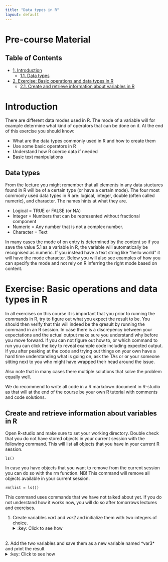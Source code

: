 ```yaml
---
title: "Data types in R"
layout: default
---
```


# Pre-course Material
<div id="table-of-contents">
<h2>Table of Contents</h2>
<div id="text-table-of-contents">
<ul>
<li><a href="#orgheadline2">1. Introduction</a>
<ul>
<li><a href="#orgheadline1">1.1. Data types</a></li>
</ul>
</li>
<li><a href="#orgheadline4">2. Exercise: Basic operations and data types in R</a>
<ul>
<li><a href="#orgheadline3">2.1. Create and retrieve information about variables in R</a></li>
</ul>
</li>
</ul>
</div>
</div>


# Introduction<a id="orgheadline2"></a>

There are different data modes used in R. The mode of a variable will
for example determine what kind of operators that can be done on it. At the end of
this exercise you should know:

-   What are the data types commonly used in R and how to create them
-   Use some basic operators in R
-   Understand how R coerce data if needed
-   Basic text manipulations

## Data types<a id="orgheadline1"></a>

From the lecture you might remember that all elements in any data
stuctures found in R will be of a certain type (or have a certain
mode). The four most commonly used data types in R are: logical,
integer, double (often called numeric), and character. The names hints
at what they are.

-   Logical = TRUE or FALSE (or NA)
-   Integer = Numbers that can be represented without fractional component
-   Numeric = Any number that is not a complex number.
-   Character = Text

In many cases the mode of on entry is determined by the content so if
you save the value 5.1 as a variable in R, the variable will
automatically be recognised as numeric. If you instead have a text
string like "hello world" it will have the mode character. Below you
will also see examples of how you can specify the mode and not rely on
R inferring the right mode based on content.

# Exercise: Basic operations and data types in R<a id="orgheadline4"></a>

In all exercises on this course it is important that you prior to
running the commands in R, try to figure out what you expect the
result to be. You should then verify that this will indeed be the
qresult by running the command in an R session. In case there is a
discrepency between your expectations and the actual output make sure
you understand why before you move forward. If you can not figure out
how to, or which command to run you can click the key to reveal
example code including expected output. If you after peaking at the
code and trying out things on your own have a hard time understanding
what is going on, ask the TAs or or your someone sitting next to you
who might have wrapped their head around the issue.

Also note that in many cases there multiple solutions that solve the
problem equally well.

We do recommend to write all code in a R markdown document in R-studio
as that will at the end of the course be your own R tutorial with
comments and code solutions. 

## Create and retrieve information about variables in R<a id="orgheadline3"></a>

Open R-studio and make sure to set your working directory. Double
check that you do not have stored objects in your current session with
the following command. This will list all objects that you have in
your current R session.
```
ls()
```
In case you have objects that you want to remove from the current
session you can do so with the rm function. NB! This command will
remove all objects available in your current session.
```
rm(list = ls())
```
This command uses commands that we have not talked about yet. If you
do not understand how it works now, you will do so after tomorrows
lectures and exercises.

1.  Create variables *var1* and *var2* and initialize them with two
    integers of choice.
    <details>
	<summary>:key: Click to see how</summary>
	<pre>
	var1 <- 11  
	var2 <- 34  
	</pre>
	</details>
<br>
2.  Add the two variables and save them as a new variable named
	*var3* and print the result
	<details>
	<summary>:key: Click to see how</summary>
	<pre>
	var3 <- var1 + var2  
	var3  
    
	[1] 45  
	</pre>
	</details>
<br>
3.  Check the class, mode, and type for var1, var2, var3 and &pi; (is
	found under the variable name pi in R)
	<details>
	<summary>:key: Click to see how for var1</summary>
	<pre>
	mode(var1)  
	class(var1)  
	typeof(var1)  
	
	[1] "numeric"  
	[1] "numeric"  
	[1] "double"  
	</pre>
	</details>
	
	<details>
	<summary>:key: Click to see how for &pi;</summary>
	<pre>
	mode(pi)  
	class(pi)  
	typeof(pi)  
    
	[1] "numeric"  
	[1] "numeric"  
	[1] "double"  
	</pre>
	</details>
<br>
4.  Create two character variables containing a text of choice. 
	-   check mode, class, and type of the first one
		<details>
		<summary>:key: Click to see how create character variables</summary>
		<pre>
		text1 <- "test1"  
		text2 <- "test2"  
		</pre>
		</details>
	
	-   add var1 to it and report the result
		<details>
		<summary>:key: Click to see how to add variables</summary>
		<pre>
		text1 + var1  
	
		Error in text1 + var1 : non-numeric argument to binary operator  
		</pre>
		</details>
<br>
5.  Cast var3 to integer, cast an integer variable to double, cast a
	string to a double.
	<details>
	<summary>:key: Click to see how</summary>
	<pre>
	as.integer(var3)  
	i <- 175  
	as.double(i)  
	as.double(text1)  
    
	[1] 45  
	[1] 175  
	[1] NA  
	Warning message:  
	NAs introduced by coercion  
	</pre>
	</details>
<br>
6.  Report floor and ceiling of &pi; and round &pi; to 3 decimal places.
	<details>
	<summary>:key: Click to see how</summary>
	<pre>
	floor(pi)  
	ceiling(pi)  
	round(pi, digits = 3)  
    
	[1] 3  
	[1] 4  
	[1] 3.142  
	</pre>
	</details>
<br>
7.  Is floor of &pi; an integer?
	<details>
	<summary>:key: Click to see how</summary>
	<pre>	
	is.integer(floor(pi))  

	[1] FALSE  
	</pre>
	</details>
<br>
8.  Treat '3.56437' string as number.
	<details>
	<summary>:key: Click to see how</summary>
	<pre>	
	as.numeric('3.56437')  
	</pre>
	</details>
<br>
9.  Divide &infin; by - &infin;
	<details>
	<summary>:key: Click to see how</summary>
	<pre>	
	-Inf/Inf  
    
	[1] NaN  
	</pre>
	</details>
<br>
10. Create two freely chosen complex numbers. 
	-   Check that they are complex indeed.
	-   Add, multiply and divide one by another.
	-   Add an integer to their sum.
	<details>
	<summary>:key: Click to see how</summary>
	<pre>
	c1 <- 23 + 4i  
	c2 <- -15 - 7i  
	is.complex(c1)  
	is.complex(c2)  
	c1 + c2  
	c1 / c2  
	c1 + c2 + 7  
	[1] TRUE  
	[1] TRUE  
	[1] 8-3i  
	[1] -1.361314+0.368613i  
	[1] 15-3i  
	</pre>
	</details>
<br>
11. Print a truth table for OR (for three distinct logical
    values). Read about truth tables here
    https://en.wikipedia.org/wiki/Truth_table
	<details>
	<summary>:key: Click to see how</summary>
	<pre>	
	x <- c(NA, FALSE, TRUE)  
	names(x) <- as.character(x)  
	outer(x, x, "|")  
	
	NA FALSE TRUE  
	NA      NA    NA TRUE  
	FALSE   NA FALSE TRUE  
	TRUE  TRUE  TRUE TRUE  
	</pre>
	</details>
<br>
12. Multiply a logical TRUE by a logical FALSE.
	Rise the logical true to the 7-th power.
	<details>
	<summary>:key: Click to see how</summary>
	<pre>
	TRUE * FALSE  
	T^7  
	[1] 0  
	[1] 1  
	</pre>
	</details>
<br>
13. Create two character variables containing two verses of your favorite song.  
	-  concatenate the two variables,  
	-  paste the variables with '\*' as separator.  
	-  find if 'and' occurs in the second line,  
	-  substitute a word for another,  
	-  extract substring starting at the 5th character and 5 characters long.  
	<details>
	<summary>:key: Click to see how</summary>
	<pre>	
	line1 <- "Hello darkness my old friend"  
	line2 <- "I've come to talk to you again"  
	paste(line1, line2, sep = "")  
	paste(line1, line2, sep = "*")  
	grep('and', line2)  
	sub('Hello', 'Goodbye', line1)  
	substr(line1, 5, 5 + 5)  
    
	[1] "Hello darkness my old friendI've come to talk to you again"  
	[1] "Hello darkness my old friend*I've come to talk to you again"  
	integer(0)  
	[1] "Goodbye darkness my old friend"  
	[1] "o dark"  
	</pre>
	</details>
<br>

## R Environment
- get help for the *t.test*, *table*, *locator* and *identify* functions,
- check for all occurences of *fisher.test* in the docs,
- which package contains the *plot.ecdf* function. What does it do?
- find package 'reshaape'-related questions on StackOverflow,
- *google* how to load an XML file into R,
- install the 'cgmisc' package from GitHub,
- look up the 'cgmisc' vignette,
- see all the demos available for you and run one you like,
- run examples for the *fisher.test*,
- check out CRANs view for genetics,
- install a CRAN package of choice,
- install the R-Forge pckage 'bigRR'
